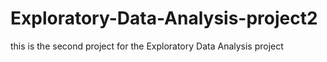 Exploratory-Data-Analysis-project2
==================================

this is the second project for the Exploratory Data Analysis project
